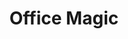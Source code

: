 ---
layout: workshop
title: Office Magic
image:
  src: /files/downloads/campaign/postcard_08.jpg
  license: 
de:
    slogan: Mit Excel / LibreOffice Daten analysieren und visualisieren 
    text_short: >
        Kampagnen, ob gegen Klimawandel oder Steuerflucht, gewinnen durch Datenanalysen neue Argumente für ihre Ziele. Bei 
        Office Magic lernst du praktische Formeln und ihre Anwendungen kennen, um deine Arbeitsabläufe zu vereinfachen, 
        Ergebnisse schnell zu visualisieren und kritisch zu hinterfragen.
    text_long: >
        Kampagnen, ob gegen Klimawandel oder Steuerflucht, gewinnen durch Datenanalysen neue Argumente für ihre Ziele. 
        Bei Office Magic lernst du praktische Formeln und ihre Anwendungen kennen, um deine Arbeitsabläufe zu vereinfachen, 
        Ergebnisse zu visualisieren und kritisch zu hinterfragen.<br /><br /> 
        Tabellen sind täglicher Begleiter der Projektplanung, Analyse & Recherche. Bei Office Magic lernst du nützliche 
        Funktionen praxisorientiert anzuwenden, bspw. Tabellen aus Webseiten zu importieren. Erhobene Umfragedaten lassen 
        sich über die Pivot-Funktion einfach analysieren und visualisieren. Das spart Zeit und hilft schlagkräftige 
        Argumente für deine Themen zu finden.
    tags:
        - Excel / LibreOffice
        - Pivot-Tabelle
        - Datenanalyse
    goal_disclaimer: "In diesem Workshop lernst du:"
    learning_goals:
        - wichtige Schritte und ein strukturiertes Vorgehen in der Datenanalyse kennen - mit einem Office Programm,
        - dich kritisch mit deinen Daten auseinanderzusetzen und die richtigen Fragen zur Kontrolle deiner Thesen zu stellen,
        - wie du dir mit Pivot-Tabellen und einfachen Formeln einen schnellen Überblick über größere Datensätze verschaffst, 
        - wie du mit Tabellenprogrammen einfache Visualisierungen für Blogs und Berichte erstellst,
        - wie du dir selbst helfen kannst, wenn dein Office-Programm einen Fehler ausspuckt.
    trainer:
       - Helene Hahn
       - Moritz Neujeffski
    curriculum:
        course:
            -
                name: Begrüßung und Kennenlernen
            -
                name: "Getting started: Daten in Tabellen analysieren"
                content:
                    - Einführung in die Datenanalyse
                    - Data Pipeline und was man beim Umgang mit Daten beachten sollte
                    - Übersicht über Datenformate und strukturierte Daten
            -
                name: "Hands on: Daten säubern & sich einen Überblick verschaffen"
                content:
                    - Datensätze einlesen und formatieren
                    - Formeln, die bei der Datensäuberung helfen
                    - Outlier mit bedingten Formatierungen finden
                    - verschiedene Datenquellen miteinander verknüpfen
            - 
                name: "Hands on: Analysen mit Pivot-Tabellen"
                content:
                    - "Basic Statistics: Von Korrelationen, Standardfehlern, und Konfidenzintervallen"
                    - "Pivot-Tabellen: Funktionen und Formeln"
                    - Teilergebnisse erstellen
                    - Ergebnisse richtig interpretieren und hinterfragen
            -
                name: "Hands on: Einfache Datenvisualisierungen"
                content:
                    -  was eine gute Datenvisualisierung ausmacht
                    -  Kuchen-, Balken- und Liniendiagramme richtig einsetzen
                    -  einfache Visualisierungen selbst erstellen
                    -  Vorstellung und Besprechung der Visualisierungen
            - 
                name: Hilfe zur Selbsthilfe
                content:
                    - Fehlermeldungen selbst beheben
                    - Übersicht über hilfreiche AddIns für Excel und LibreOffice
                    - hilfreiche Links
            -
                name: "Letzte Worte: Feedback, Ausklang und Kaffee"
    prequisites:
        - Keine Vorkenntnisse notwendig
        - Laptop (kann von uns auf Wunsch bereitgestellt werden)
        - "OpenOffice / LibreOffice / Excel / Google-Spreadsheets (genaue Angaben werden im Vorfeld kommuniziert)"
    ressources:
        - 'Daten säubern in Google Sheets, Datenschule, 2017'
        - '<a href="https://www.oreilly.de/buecher/120211/9783897219595-datenanalyse-von-kopf-bis-fu%C3%9F.html">Datenanalyse von Kopf bis Fuß</a>, O’Reilly, 2010'
        - '<a href="https://de.excel-translator.de/funktionen/">Der Formelübersetzer für Excel</a>, Mourad Louha, 2018'
        - '<a href="https://datavizcatalogue.com/">Katalog für Datenvisualisierungen</a>, Severino Ribecca, 2018'
        - '<a href="https://visualisingadvocacy.org/">Visualising data for advocacy</a>, Tactical Technology Collective, 2014'
    duration: 5 Stunden
    costs: 600 Euro
    suitable_for: 
        - Projektteams aus gemeinnützigen Organisationen
        - Einzelpersonen
en:
    slogan: Tips for working with Excel / LibreOffice 
    text_short: >
        Whether campaigning against climate-change or tax evasion, data analysis enriches organisations with new arguments 
        for their goals. In “Office Magic” we introduce handy formulas that simplify your work routines, help to question 
        your findings and visualize results quickly and critically.
    text_long: >
        Whether campaigning against climate-change or tax evasion, data analysis enriches organisations with new arguments 
        for their goals. In “Office Magic” we introduce handy formulas that simplify your work routines, help to question 
        your findings and visualize results quickly and critically.<br /><br />
        Tables are daily companions of project planning, analyses & research. In “Office Magic” you learn to use practical 
        functions, e.g. for importing lists from websites. Pivot functions help to analyse and visualize surveys and datasets. 
        That saves time but also helps you to formulate better arguments for your campaigns.
    tags:
        - Excel / LibreOffice
        - pivot-table
        - data analysis
    goal_disclaimer: "In this workshop you learn:"
    learning_goals:
        - important steps and a structured approach to data analyses - with an office-program
        - to critically reflect upon your data and to ask the right questions for verifying your theses
        - to gain a quick overview of your data through the use of pivot-tables and simple formulas 
        - to quickly create visualisations for blogs and reports
        - what to do when Excel/LibreOffice returns an error 
    trainer:
       - Helene Hahn
       - Moritz Neujeffski
    curriculum:
        course:
            -
                name: Welcome session & getting to know each other
            -
                name: "Getting started: analysing data in spreadsheets"
                content:
                    - the data pipeline and what to keep in mind when working with data
                    - a short overview of common data-formats and structured data
            -
                name: "Hands on: Cleaning data & getting an overview"
                content:
                    - importing and formatting datasets in a structured way 
                    - formulas that help to clean your data
                    - finding outliers with conditional formatting
                    - combining different spreadsheets
            - 
                name: "Hands on: Pivot-tables, functions and formulas for data analysis"
                content:
                    - "basic statistics: correlations, standard deviations and confidence intervals"
                    - "critical reflections on data and results"
                    - pivot-tables and filter-functions 
                    - interpreting your results correctly
            -
                name: "Hands on: Creating simple data-visualizations"
                content:
                    -  good and bad visualisations
                    -  using pie-charts and bar-charts correctly
                    -  creating simple data visualisations 
            - 
                name: Good to know
                content:
                    - how to fix error messages
                    - helpful AddIns for office-programs
                    - other useful resources
            -
                name: "Last words: Feedback and coffee"
    prequisites:
        - no prior knowledge required
        - laptop (we can provide laptops if needed)
        - "OpenOffice / LibreOffice / Excel / Google-Spreadsheets (details will be communicated in advance)"
    ressources:
        - 'Data analysis in Google Sheets, School of Data Germany, 2017'
        - '<a href="https://www.amazon.de/Head-First-Data-Analysis-statistics/dp/0596153937">Head First Data Analysis: A learner''s guide to big numbers, statistics, and good decisions</a>, O’Reilly, 2010'
        - '<a href="https://en.excel-translator.de/funktionen/">The Excel Formula-Translator</a>, Mourad Louha, 2018'
        - '<a href="https://datavizcatalogue.com/">Data vis catalogue, Severino Ribecca, 2018</a>, Severino Ribecca, 2018'
        - '<a href="https://visualisingadvocacy.org/">Visualising data for advocacy</a>, Tactical Technology Collective, 2014'
    duration: 5 hours
    costs: 600 Euro
    suitable_for: 
        - project teams from non-profit organisations
        - individuals
---